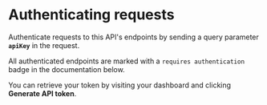 # Authenticating requests

Authenticate requests to this API's endpoints by sending a query parameter **`apiKey`** in the request.

All authenticated endpoints are marked with a `requires authentication` badge in the documentation below.

You can retrieve your token by visiting your dashboard and clicking <b>Generate API token</b>.
